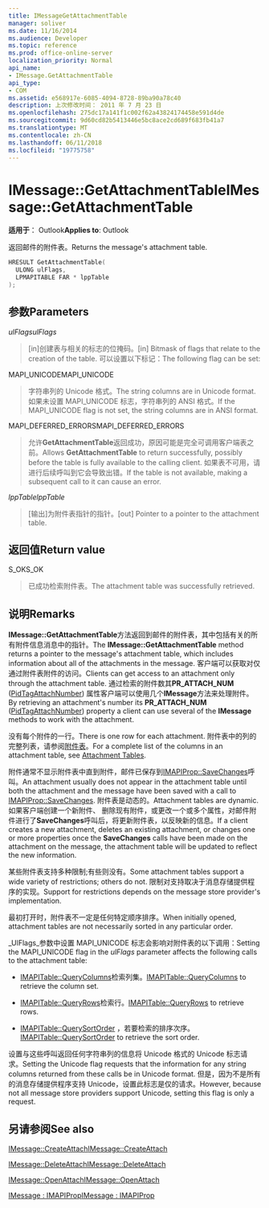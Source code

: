 ```yaml
---
title: IMessageGetAttachmentTable
manager: soliver
ms.date: 11/16/2014
ms.audience: Developer
ms.topic: reference
ms.prod: office-online-server
localization_priority: Normal
api_name:
- IMessage.GetAttachmentTable
api_type:
- COM
ms.assetid: e568917e-6085-4094-8728-89ba90a78c40
description: 上次修改时间： 2011 年 7 月 23 日
ms.openlocfilehash: 275dc17a141f1c002f62a43824174458e591d4de
ms.sourcegitcommit: 9d60cd82b5413446e5bc8ace2cd689f683fb41a7
ms.translationtype: MT
ms.contentlocale: zh-CN
ms.lasthandoff: 06/11/2018
ms.locfileid: "19775758"
---
```

# <a name="imessagegetattachmenttable"></a><span data-ttu-id="5de1e-103">IMessage::GetAttachmentTable</span><span class="sxs-lookup"><span data-stu-id="5de1e-103">IMessage::GetAttachmentTable</span></span>

  
  
<span data-ttu-id="5de1e-104">**适用于**： Outlook</span><span class="sxs-lookup"><span data-stu-id="5de1e-104">**Applies to**: Outlook</span></span> 
  
<span data-ttu-id="5de1e-105">返回邮件的附件表。</span><span class="sxs-lookup"><span data-stu-id="5de1e-105">Returns the message's attachment table.</span></span>
  
```cpp
HRESULT GetAttachmentTable(
  ULONG ulFlags,
  LPMAPITABLE FAR * lppTable
);
```

## <a name="parameters"></a><span data-ttu-id="5de1e-106">参数</span><span class="sxs-lookup"><span data-stu-id="5de1e-106">Parameters</span></span>

 <span data-ttu-id="5de1e-107">_ulFlags_</span><span class="sxs-lookup"><span data-stu-id="5de1e-107">_ulFlags_</span></span>
  
> <span data-ttu-id="5de1e-108">[in]创建表与相关的标志的位掩码。</span><span class="sxs-lookup"><span data-stu-id="5de1e-108">[in] Bitmask of flags that relate to the creation of the table.</span></span> <span data-ttu-id="5de1e-109">可以设置以下标记：</span><span class="sxs-lookup"><span data-stu-id="5de1e-109">The following flag can be set:</span></span> 
    
<span data-ttu-id="5de1e-110">MAPI_UNICODE</span><span class="sxs-lookup"><span data-stu-id="5de1e-110">MAPI_UNICODE</span></span> 
  
> <span data-ttu-id="5de1e-111">字符串列的 Unicode 格式。</span><span class="sxs-lookup"><span data-stu-id="5de1e-111">The string columns are in Unicode format.</span></span> <span data-ttu-id="5de1e-112">如果未设置 MAPI_UNICODE 标志，字符串列的 ANSI 格式。</span><span class="sxs-lookup"><span data-stu-id="5de1e-112">If the MAPI_UNICODE flag is not set, the string columns are in ANSI format.</span></span>
    
<span data-ttu-id="5de1e-113">MAPI_DEFERRED_ERRORS</span><span class="sxs-lookup"><span data-stu-id="5de1e-113">MAPI_DEFERRED_ERRORS</span></span> 
  
> <span data-ttu-id="5de1e-114">允许**GetAttachmentTable**返回成功，原因可能是完全可调用客户端表之前。</span><span class="sxs-lookup"><span data-stu-id="5de1e-114">Allows **GetAttachmentTable** to return successfully, possibly before the table is fully available to the calling client.</span></span> <span data-ttu-id="5de1e-115">如果表不可用，请进行后续呼叫到它会导致出错。</span><span class="sxs-lookup"><span data-stu-id="5de1e-115">If the table is not available, making a subsequent call to it can cause an error.</span></span> 
    
 <span data-ttu-id="5de1e-116">_lppTable_</span><span class="sxs-lookup"><span data-stu-id="5de1e-116">_lppTable_</span></span>
  
> <span data-ttu-id="5de1e-117">[输出]为附件表指针的指针。</span><span class="sxs-lookup"><span data-stu-id="5de1e-117">[out] Pointer to a pointer to the attachment table.</span></span>
    
## <a name="return-value"></a><span data-ttu-id="5de1e-118">返回值</span><span class="sxs-lookup"><span data-stu-id="5de1e-118">Return value</span></span>

<span data-ttu-id="5de1e-119">S_OK</span><span class="sxs-lookup"><span data-stu-id="5de1e-119">S_OK</span></span> 
  
> <span data-ttu-id="5de1e-120">已成功检索附件表。</span><span class="sxs-lookup"><span data-stu-id="5de1e-120">The attachment table was successfully retrieved.</span></span>
    
## <a name="remarks"></a><span data-ttu-id="5de1e-121">说明</span><span class="sxs-lookup"><span data-stu-id="5de1e-121">Remarks</span></span>

<span data-ttu-id="5de1e-122">**IMessage::GetAttachmentTable**方法返回到邮件的附件表，其中包括有关的所有附件信息消息中的指针。</span><span class="sxs-lookup"><span data-stu-id="5de1e-122">The **IMessage::GetAttachmentTable** method returns a pointer to the message's attachment table, which includes information about all of the attachments in the message.</span></span> <span data-ttu-id="5de1e-123">客户端可以获取对仅通过附件表附件的访问。</span><span class="sxs-lookup"><span data-stu-id="5de1e-123">Clients can get access to an attachment only through the attachment table.</span></span> <span data-ttu-id="5de1e-124">通过检索的附件数其**PR_ATTACH_NUM** ([PidTagAttachNumber](pidtagattachnumber-canonical-property.md)) 属性客户端可以使用几个**IMessage**方法来处理附件。</span><span class="sxs-lookup"><span data-stu-id="5de1e-124">By retrieving an attachment's number its **PR_ATTACH_NUM** ([PidTagAttachNumber](pidtagattachnumber-canonical-property.md)) property a client can use several of the **IMessage** methods to work with the attachment.</span></span> 
  
<span data-ttu-id="5de1e-125">没有每个附件的一行。</span><span class="sxs-lookup"><span data-stu-id="5de1e-125">There is one row for each attachment.</span></span> <span data-ttu-id="5de1e-126">附件表中的列的完整列表，请参阅[附件表](attachment-tables.md)。</span><span class="sxs-lookup"><span data-stu-id="5de1e-126">For a complete list of the columns in an attachment table, see [Attachment Tables](attachment-tables.md).</span></span>
  
<span data-ttu-id="5de1e-127">附件通常不显示附件表中直到附件，邮件已保存到[IMAPIProp::SaveChanges](imapiprop-savechanges.md)呼叫。</span><span class="sxs-lookup"><span data-stu-id="5de1e-127">An attachment usually does not appear in the attachment table until both the attachment and the message have been saved with a call to [IMAPIProp::SaveChanges](imapiprop-savechanges.md).</span></span> <span data-ttu-id="5de1e-128">附件表是动态的。</span><span class="sxs-lookup"><span data-stu-id="5de1e-128">Attachment tables are dynamic.</span></span> <span data-ttu-id="5de1e-129">如果客户端创建一个新附件、 删除现有附件，或更改一个或多个属性，对邮件附件进行了**SaveChanges**呼叫后，将更新附件表，以反映新的信息。</span><span class="sxs-lookup"><span data-stu-id="5de1e-129">If a client creates a new attachment, deletes an existing attachment, or changes one or more properties once the **SaveChanges** calls have been made on the attachment on the message, the attachment table will be updated to reflect the new information.</span></span> 
  
<span data-ttu-id="5de1e-130">某些附件表支持多种限制;有些则没有。</span><span class="sxs-lookup"><span data-stu-id="5de1e-130">Some attachment tables support a wide variety of restrictions; others do not.</span></span> <span data-ttu-id="5de1e-131">限制对支持取决于消息存储提供程序的实现。</span><span class="sxs-lookup"><span data-stu-id="5de1e-131">Support for restrictions depends on the message store provider's implementation.</span></span> 
  
<span data-ttu-id="5de1e-132">最初打开时，附件表不一定是任何特定顺序排序。</span><span class="sxs-lookup"><span data-stu-id="5de1e-132">When initially opened, attachment tables are not necessarily sorted in any particular order.</span></span> 
  
<span data-ttu-id="5de1e-133">_UlFlags_参数中设置 MAPI_UNICODE 标志会影响对附件表的以下调用：</span><span class="sxs-lookup"><span data-stu-id="5de1e-133">Setting the MAPI_UNICODE flag in the  _ulFlags_ parameter affects the following calls to the attachment table:</span></span> 
  
- <span data-ttu-id="5de1e-134">[IMAPITable::QueryColumns](imapitable-querycolumns.md)检索列集。</span><span class="sxs-lookup"><span data-stu-id="5de1e-134">[IMAPITable::QueryColumns](imapitable-querycolumns.md) to retrieve the column set.</span></span> 
    
- <span data-ttu-id="5de1e-135">[IMAPITable::QueryRows](imapitable-queryrows.md)检索行。</span><span class="sxs-lookup"><span data-stu-id="5de1e-135">[IMAPITable::QueryRows](imapitable-queryrows.md) to retrieve rows.</span></span> 
    
- <span data-ttu-id="5de1e-136">[IMAPITable::QuerySortOrder](imapitable-querysortorder.md) ，若要检索的排序次序。</span><span class="sxs-lookup"><span data-stu-id="5de1e-136">[IMAPITable::QuerySortOrder](imapitable-querysortorder.md) to retrieve the sort order.</span></span> 
    
<span data-ttu-id="5de1e-137">设置与这些呼叫返回任何字符串列的信息将 Unicode 格式的 Unicode 标志请求。</span><span class="sxs-lookup"><span data-stu-id="5de1e-137">Setting the Unicode flag requests that the information for any string columns returned from these calls be in Unicode format.</span></span> <span data-ttu-id="5de1e-138">但是，因为不是所有的消息存储提供程序支持 Unicode，设置此标志是仅的请求。</span><span class="sxs-lookup"><span data-stu-id="5de1e-138">However, because not all message store providers support Unicode, setting this flag is only a request.</span></span>
  
## <a name="see-also"></a><span data-ttu-id="5de1e-139">另请参阅</span><span class="sxs-lookup"><span data-stu-id="5de1e-139">See also</span></span>



[<span data-ttu-id="5de1e-140">IMessage::CreateAttach</span><span class="sxs-lookup"><span data-stu-id="5de1e-140">IMessage::CreateAttach</span></span>](imessage-createattach.md)
  
[<span data-ttu-id="5de1e-141">IMessage::DeleteAttach</span><span class="sxs-lookup"><span data-stu-id="5de1e-141">IMessage::DeleteAttach</span></span>](imessage-deleteattach.md)
  
[<span data-ttu-id="5de1e-142">IMessage::OpenAttach</span><span class="sxs-lookup"><span data-stu-id="5de1e-142">IMessage::OpenAttach</span></span>](imessage-openattach.md)
  
[<span data-ttu-id="5de1e-143">IMessage : IMAPIProp</span><span class="sxs-lookup"><span data-stu-id="5de1e-143">IMessage : IMAPIProp</span></span>](imessageimapiprop.md)

